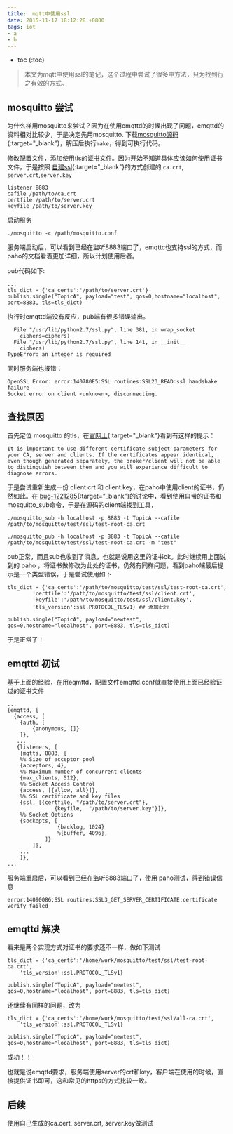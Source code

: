 ```yaml
---
title:  mqtt中使用ssl
date: 2015-11-17 18:12:28 +0800
tags: iot
- a
- b
---
```


* toc
{:toc}

> 本文为mqtt中使用ssl的笔记，这个过程中尝试了很多中方法，只为找到行之有效的方式。

## mosquitto 尝试

为什么样用mosquitto来尝试？因为在使用emqttd的时候出现了问题，emqttd的资料相对比较少，于是决定先用mosquitto. 下载[mosquitto源码](http://mosquitto.org/files/source/mosquitto-1.4.5.tar.gz){:target="_blank"}，解压后执行`make`，得到可执行代码。
    
修改配置文件，添加使用tls的证书文件。因为开始不知道具体应该如何使用证书文件，于是按照 [自建ssl](http://blog.woshifengzi.com/2015/11/17/%E8%87%AA%E5%BB%BAssl.html){:target="_blank"}的方式创建的 `ca.crt`, `server.crt`,`server.key`

    listener 8883
    cafile /path/to/ca.crt
    certfile /path/to/server.crt
    keyfile /path/to/server.key

启动服务

    ./mosquitto -c /path/mosquitto.conf

服务端启动后，可以看到已经在监听8883端口了，emqttc也支持ssl的方式，而paho的文档看着更加详细，所以计划使用后者。

pub代码如下:

    ...
    tls_dict = {'ca_certs':'/path/to/server.crt'}
    publish.single("TopicA", payload="test", qos=0,hostname="localhost", port=8883, tls=tls_dict)
    
执行时emqttd端没有反应，pub端有很多错误输出。

      File "/usr/lib/python2.7/ssl.py", line 381, in wrap_socket         
        ciphers=ciphers)                                                 
      File "/usr/lib/python2.7/ssl.py", line 141, in __init__            
        ciphers)                                                         
    TypeError: an integer is required     

同时服务端也报错：

    OpenSSL Error: error:140780E5:SSL routines:SSL23_READ:ssl handshake failure
    Socket error on client <unknown>, disconnecting.

## 查找原因

首先定位 mosquitto 的tls，在[官网上](https://eclipse.org/mosquitto/man/mosquitto-tls-7.php){:target="_blank"}看到有这样的提示：

    It is important to use different certificate subject parameters for your CA, server and clients. If the certificates appear identical, even though generated separately, the broker/client will not be able to distinguish between them and you will experience difficult to diagnose errors.

于是尝试重新生成一份 client.crt 和 client.key，在paho中使用client的证书，仍然如此。在 [bug-1221285](https://bugs.launchpad.net/mosquitto/+bug/1221285){:target="_blank"}的讨论中，看到使用自带的证书和mosquitto_sub命令，于是在源码的client端找到工具，
    
    ./mosquitto_sub -h localhost -p 8883 -t TopicA --cafile /path/to/mosquitto/test/ssl/test-root-ca.crt

    ./mosquitto_pub -h localhost -p 8883 -t TopicA --cafile /path/to/mosquitto/test/ssl/test-root-ca.crt -m "test"

pub正常，而且sub也收到了消息，也就是说用这里的证书ok。此时继续用上面说到的 paho ，将证书做修改为此处的证书，仍然有同样问题，看到paho端最后提示是一个类型错误，于是尝试使用如下

    tls_dict = {'ca_certs':'/path/to/mosquitto/test/ssl/test-root-ca.crt',
            'certfile':'/path/to/mosquitto/test/ssl/client.crt',
            'keyfile':'/path/to/mosquitto/test/ssl/client.key',
            'tls_version':ssl.PROTOCOL_TLSv1} ## 添加此行
    
    publish.single("TopicA", payload="newtest", qos=0,hostname="localhost", port=8883, tls=tls_dict)

于是正常了！


## emqttd 初试

基于上面的经验，在用eqmttd，配置文件emqttd.conf就直接使用上面已经验证过的证书文件

    ...
    {emqttd, [
      {access, [
        {auth, [
            {anonymous, []}
        ]},
       ...
       {listeners, [
        {mqtts, 8883, [
        %% Size of acceptor pool
        {acceptors, 4},
        %% Maximum number of concurrent clients
        {max_clients, 512},
        %% Socket Access Control
        {access, [{allow, all}]},
        %% SSL certificate and key files
        {ssl, [{certfile, "/path/to/server.crt"},
                   {keyfile,  "/path/to/server.key"}]},
        %% Socket Options
        {sockopts, [
                    {backlog, 1024}
                    %{buffer, 4096},
                ]}
            ]},
        ...
        ]},
    ...

服务端重启后，可以看到已经在监听8883端口了，使用 paho测试，得到错误信息

    error:14090086:SSL routines:SSL3_GET_SERVER_CERTIFICATE:certificate verify failed 

## emqttd 解决

看来是两个实现方式对证书的要求还不一样，做如下测试

    tls_dict = {'ca_certs':'/home/work/mosquitto/test/ssl/test-root-ca.crt',
        'tls_version':ssl.PROTOCOL_TLSv1}                

    publish.single("TopicA", payload="newtest", qos=0,hostname="localhost", port=8883, tls=tls_dict)

还继续有同样的问题，改为

    
    tls_dict = {'ca_certs':'/home/work/mosquitto/test/ssl/all-ca.crt',
        'tls_version':ssl.PROTOCOL_TLSv1}                

    publish.single("TopicA", payload="newtest", qos=0,hostname="localhost", port=8883, tls=tls_dict)

成功！！

也就是说emqttd要求，服务端使用server的crt和key，客户端在使用的时候，直接提供证书即可，这和常见的https的方式比较一致。  

## 后续

使用自己生成的ca.cert, server.crt, server.key做测试

